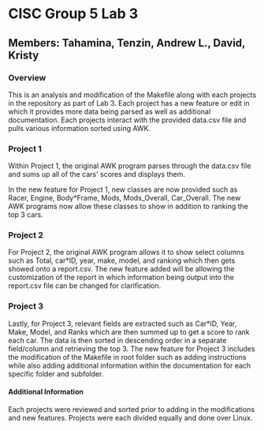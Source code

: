 # CISC Group 5 Lab 3
## Members: Tahamina, Tenzin, Andrew L., David, Kristy

### Overview
This is an analysis and modification of the Makefile along with each projects in the repository as part of Lab 3. Each project has a new feature or edit in which it provides more data being parsed as well as additional documentation. 
Each projects interact with the provided data.csv file and pulls various information sorted using AWK.

### Project 1 

Within Project 1, the original AWK program parses through the data.csv file and sums up all of the cars' scores and displays them.

In the new feature for Project 1, new classes are now provided such as Racer, Engine, Body*Frame, Mods, Mods_Overall, Car_Overall.
The new AWK programs now allow these classes to show in addition to ranking the top 3 cars. 

### Project 2

For Project 2, the original AWK program allows it to show select columns such as Total, car*ID, year, make, model, and ranking which then gets showed onto a report.csv.
The new feature added will be allowing the customization of the report in which information being output into the report.csv file can be changed for clarification.

### Project 3

Lastly, for Project 3, relevant fields are extracted such as Car*ID, Year, Make, Model, and Ranks which are then summed up to get a score to rank each car. The data is then sorted in descending order in a separate field/column and retrieving the top 3.
The new feature for Project 3 includes the modification of the Makefile in root folder such as adding instructions while also adding additional information within the documentation for each specific folder and subfolder. 

#### Additional Information

Each projects were reviewed and sorted prior to adding in the modifications and new features. 
Projects were each divided equally and done over Linux.

